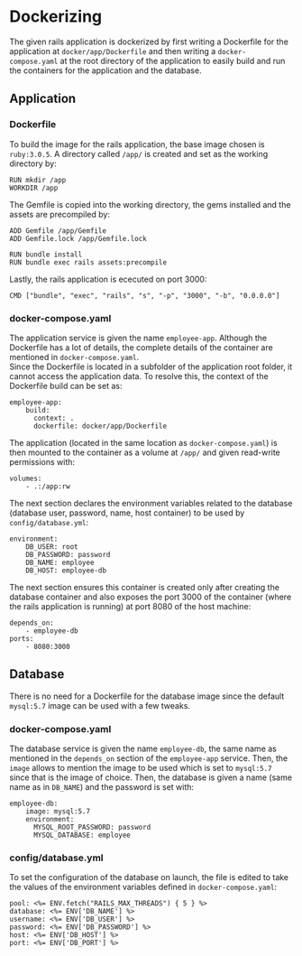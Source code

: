 # Dockerizing

The given rails application is dockerized by first writing a Dockerfile for the application at <code>docker/app/Dockerfile</code> and then writing a <code>docker-compose.yaml</code> at the root directory of the application to easily build and run the containers for the application and the database.

## Application

### Dockerfile

To build the image for the rails application, the base image chosen is <code>ruby:3.0.5</code>. A directory called <code>/app/</code> is created and set as the working directory by:
```
RUN mkdir /app
WORKDIR /app
```
The Gemfile is copied into the working directory, the gems installed and the assets are precompiled by:
```
ADD Gemfile /app/Gemfile
ADD Gemfile.lock /app/Gemfile.lock

RUN bundle install
RUN bundle exec rails assets:precompile
```
Lastly, the rails application is ececuted on port 3000:
```
CMD ["bundle", "exec", "rails", "s", "-p", "3000", "-b", "0.0.0.0"]
```

### docker-compose.yaml

The application service is given the name <code>employee-app</code>.
Although the Dockerfile has a lot of details, the complete details of the container are mentioned in <code>docker-compose.yaml</code>.<br>
Since the Dockerfile is located in a subfolder of the application root folder, it cannot access the application data. To resolve this, the context of the Dockerfile build can be set as:
```
employee-app:
    build:
      context: .
      dockerfile: docker/app/Dockerfile
```
The application (located in the same location as <code>docker-compose.yaml</code>) is then mounted to the container as a volume at <code>/app/</code> and given read-write permissions with:
```
volumes:
    - .:/app:rw
```
The next section declares the environment variables related to the database (database user, password, name, host container) to be used by <code>config/database.yml</code>:
```
environment:
    DB_USER: root
    DB_PASSWORD: password
    DB_NAME: employee
    DB_HOST: employee-db
```
The next section ensures this container is created only after creating the database container and also exposes the port 3000 of the container (where the rails application is running) at port 8080 of the host machine:
```
depends_on:
    - employee-db
ports:
    - 8080:3000
```
## Database
There is no need for a Dockerfile for the database image since the default <code>mysql:5.7</code> image can be used with a few tweaks.
### docker-compose.yaml
The database service is given the name <code>employee-db</code>, the same name as mentioned in the <code>depends_on</code> section of the <code>employee-app</code> service. Then, the <code>image</code> allows to mention the image to be used which is set to <code>mysql:5.7</code> since that is the image of choice. Then, the database is given a name (same name as in <code>DB_NAME</code>) and the password is set with:
```
employee-db:
    image: mysql:5.7
    environment:
      MYSQL_ROOT_PASSWORD: password
      MYSQL_DATABASE: employee
```
### config/database.yml
To set the configuration of the database on launch, the file is edited to take the values of the environment variables defined in <code>docker-compose.yaml</code>:
```
pool: <%= ENV.fetch("RAILS_MAX_THREADS") { 5 } %>
database: <%= ENV['DB_NAME'] %>
username: <%= ENV['DB_USER'] %>
password: <%= ENV['DB_PASSWORD'] %>
host: <%= ENV['DB_HOST'] %>
port: <%= ENV['DB_PORT'] %>
```